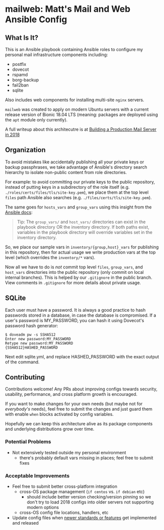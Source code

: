 mailweb: Matt's Mail and Web Ansible Config
===========================================

## What Is It?

This is an Ansible playbook containing Ansible roles to configure
my personal mail infrastructure components including:

- postfix
- dovecot
- rspamd
- borg-backup
- fail2ban
- sqlite

Also includes web components for installing multi-site `nginx` servers.

`mailweb` was created to apply on modern Ubuntu servers with a current
release version of Bionic 18.04 LTS (meaning: packages are deployed using
the `apt` module only currently).

A full writeup about this architecutre is at [Building a Production Mail Server in 2018](https://matt.sh/email2018)

## Organization

To avoid mistakes like accidentally publishing all your private keys or
backup passphrases, we take advantage of Ansible's directory search hierarchy
to isolate non-public content from role directories.

For example: to avoid committing our private keys to the public repository,
instead of putting keys in a subdirectory of the role itself (e.g. `./roles/certs/files/tls/site-key.pem`),
we place them at the top level `files` path Ansible also searches (e.g. `./files/certs/tls/site-key.pem`).

The same goes for `hosts_vars` and `group_vars` using this insight from the
[Ansible docs](https://docs.ansible.com/ansible/latest/user_guide/intro_inventory.html#splitting-out-host-and-group-specific-data):

> Tip: The `group_vars/` and `host_vars/` directories can exist in the playbook directory OR the inventory directory. If both paths exist, variables in the playbook directory will override variables set in the inventory directory.

So, we place our sample vars in `inventory/{group,host}_vars` for publishing in this
repository, then for actual usage we write production vars at the top level (which overrides the `inventory/*` vars).

Now all we have to do is _not_ commit top level `files`, `group_vars`, and `host_vars` directories
into the public repository (only commit on local internal branches). This is helped
by our `.gitignore` in the public branch. View comments in `.gitignore` for more details
about private usage.

## SQLite

Each user must have a password. It is always a good practice to hash passwords stored in a database, in case the database is compromised. If a user's password is MY_PASSWORD, you can hash it using Dovecot's password hash generator:

```console
$ doveadm pw -s SSHA512
Enter new password:MY_PASSWORD
Retype new password:MY_PASSWORD
{SSHA512}HASHED_PASSWORD
```
Next edit sqlite.yml, and replace HASHED_PASSWORD with the exact output of the command.

## Contributing

Contributions welcome! Any PRs about improving configs towards security, usability, performance, and cross platform growth is encouraged.

If you want to make changes for your own needs (but maybe not for _everybody's_ needs), feel free to submit the changes and just guard them with enable `when` blocks activated by config variables.

Hopefully we can keep this architecture alive as its package components and underlying distributions grow over time.

### Potential Problems

- Not extensively tested outside my personal environment
    - there's probably default vars missing in places; feel free to submit fixes

### Acceptable Improvements

- Feel free to submit better cross-platform integration
    - cross-OS package management (`if centos` vs. `if debian` etc)
        - should include better version checking/version pinning so we don't try to load 2018 configs into older servers not supporting modern options
    - cross-OS config file locations, handlers, etc
- Update config files when [newer standards or features](https://matt.sh/web2018) get implemented and released
